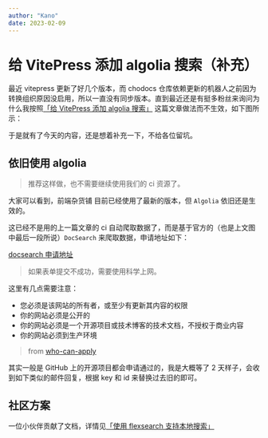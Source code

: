 ```yaml
---
author: "Kano"
date: 2023-02-09
---
```


# 给 VitePress 添加 algolia 搜索（补充）

<!-- <VideoLink bvId="BV1DY411v7Lt">【编程】最新版本的 VitePress 中添加 Algolia 搜索，无坑版本 B 站视频传送门</VideoLink> -->

最近 vitepress 更新了好几个版本，而 chodocs 仓库依赖更新的机器人之前因为转换组织原因没启用，所以一直没有同步版本。直到最近还是有挺多粉丝来询问为什么我按照[「给 VitePress 添加 algolia 搜索」](/program/vitepress-algolia/) 这篇文章做法而不生效，如下图所示：

<!-- //<CloudinaryImg publicId='program/algolia-comment_e34jfq' alt='algolia-comment'/> -->

于是就有了今天的内容，还是想着补充一下，不给各位留坑。

## 依旧使用 algolia

> 推荐这样做，也不需要继续使用我们的 ci 资源了。

大家可以看到，前端杂货铺 目前已经使用了最新的版本，但 `Algolia` 依旧还是生效的。

这已经不是用的上一篇文章的 ci 自动爬取数据了，而是基于官方的（也是上文图中最后一段所说）`DocSearch` 来爬取数据，申请地址如下：

[docsearch 申请地址](https://docsearch.algolia.com/apply/)

> 如果表单提交不成功，需要使用科学上网。

这里有几点需要注意：

- 您必须是该网站的所有者，或至少有更新其内容的权限
- 你的网站必须是公开的
- 你的网站必须是一个开源项目或技术博客的技术文档，不授权于商业内容
- 你的网站必须到生产环境

> from [who-can-apply](https://docsearch.algolia.com/docs/who-can-apply)

其实一般是 GitHub 上的开源项目都会申请通过的，我是大概等了 2 天样子，会收到如下类似的邮件回复，根据 key 和 id 来替换过去旧的即可。

<!-- //<CloudinaryImg publicId='program/algolia-email_rv2mu6' alt='algolia-email'/> -->

## 社区方案

一位小伙伴贡献了文档，详情见[「使用 flexsearch 支持本地搜索」](/program/vitepress-local-search/)
